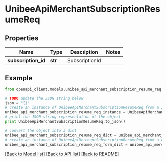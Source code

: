 # UnibeeApiMerchantSubscriptionResumeReq


## Properties

Name | Type | Description | Notes
------------ | ------------- | ------------- | -------------
**subscription_id** | **str** | SubscriptionId | 

## Example

```python
from openapi_client.models.unibee_api_merchant_subscription_resume_req import UnibeeApiMerchantSubscriptionResumeReq

# TODO update the JSON string below
json = "{}"
# create an instance of UnibeeApiMerchantSubscriptionResumeReq from a JSON string
unibee_api_merchant_subscription_resume_req_instance = UnibeeApiMerchantSubscriptionResumeReq.from_json(json)
# print the JSON string representation of the object
print UnibeeApiMerchantSubscriptionResumeReq.to_json()

# convert the object into a dict
unibee_api_merchant_subscription_resume_req_dict = unibee_api_merchant_subscription_resume_req_instance.to_dict()
# create an instance of UnibeeApiMerchantSubscriptionResumeReq from a dict
unibee_api_merchant_subscription_resume_req_form_dict = unibee_api_merchant_subscription_resume_req.from_dict(unibee_api_merchant_subscription_resume_req_dict)
```
[[Back to Model list]](../README.md#documentation-for-models) [[Back to API list]](../README.md#documentation-for-api-endpoints) [[Back to README]](../README.md)


